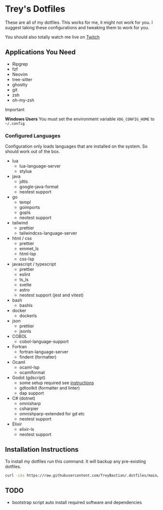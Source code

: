 # Trey's Dotfiles

These are all of my dotfiles. This works for me, it might not work for you.
I suggest taking these configurations and tweaking them to work for you.

You should also totally watch me live on [Twitch](https://twitch.tv/trey_bastian)

## Applications You Need
- Ripgrep
- fzf
- Neovim
- tree-sitter
- ghostty 
- git
- zsh
- oh-my-zsh

> [!IMPORTANT]  
> **Windows Users**
> You must set the environment variable `XDG_CONFIG_HOME` to `~/.config`

### Configured Languages
   
Configuration only loads languages that are installed on the system. So should work out of the box.

- lua
  - lua-language-server
  - stylua
- java
  - jdtls
  - google-java-format
  - neotest support
- go
  - templ
  - goimports
  - gopls
  - neotest support
- tailwind
  - prettier
  - tailwindcss-language-server
- html / css
  - prettier
  - emmet_ls
  - html-lsp
  - css-lsp
- javascript / typescript
   - prettier
   - eslint
   - ts_ls
   - svelte
   - astro
   - neotest support (jest and vitest) 
- bash
  - bashls
- docker
  - dockerls
- json
  - prettier
  - jsonls
- COBOL
  - cobol-language-support
- Fortran
  - fortran-language-server
  - findent (formatter)
- Ocaml
    - ocaml-lsp
    - ocamlformat
- Godot (gdscript)
    - some setup required see [instructions](https://www.reddit.com/r/neovim/comments/1c2bhcs/godotgdscript_in_neovim_with_lsp_and_debugging_in/)
    - gdtoolkit (formatter and linter)
    - dap support
- C# (dotnet)
    - omnisharp
    - csharpier 
    - omnishparp-extended for gd etc
    - neotest support
- Elixir
    - elixir-ls
    - neotest support

## Installation Instructions
To install my dotfiles run this command. It will backup any pre-existing dotfiles.

```bash
curl -Lks https://raw.githubusercontent.com/TreyBastian/.dotfiles/main/bootstrap.sh | /bin/bash
```

## TODO
- bootstrap script auto install required software and dependencies
